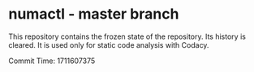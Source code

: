 # numactl - master branch

This repository contains the frozen state of the repository.
Its history is cleared. It is used only for static code
analysis with Codacy.

Commit Time: 1711607375
